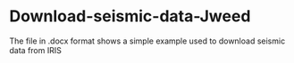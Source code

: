 # Download-seismic-data-Jweed
The file in .docx format shows a simple example used to download seismic data from IRIS
